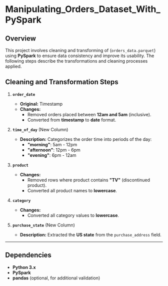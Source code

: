 # Manipulating_Orders_Dataset_With_PySpark

## Overview  
This project involves cleaning and transforming of (`orders_data.parquet`) using **PySpark** to ensure data consistency and improve its usability. The following steps describe the transformations and cleaning processes applied.

## Cleaning and Transformation Steps  

1. **`order_date`**  
   - **Original:** Timestamp  
   - **Changes:**  
     - Removed orders placed between **12am and 5am** (inclusive).  
     - Converted from **timestamp** to **date** format.

2. **`time_of_day`** (New Column)  
   - **Description:** Categorizes the order time into periods of the day:  
     - **"morning"**: 5am - 12pm  
     - **"afternoon"**: 12pm - 6pm  
     - **"evening"**: 6pm - 12am  

3. **`product`**  
   - **Changes:**  
     - Removed rows where product contains **"TV"** (discontinued product).  
     - Converted all product names to **lowercase**.

4. **`category`**  
   - **Changes:**  
     - Converted all category values to **lowercase**.

5. **`purchase_state`** (New Column)  
   - **Description:** Extracted the **US state** from the `purchase_address` field.

---

## Dependencies  
- **Python 3.x**  
- **PySpark**  
- **pandas** (optional, for additional validation)  
